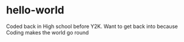 # hello-world
Coded back in High school before Y2K. Want to get back into because Coding makes the world go round

